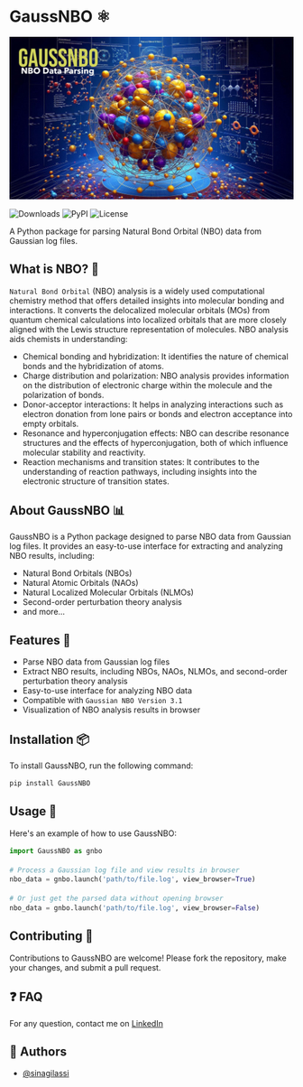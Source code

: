 # GaussNBO ⚛️

![GaussNBO](./statics/header.png)

![Downloads](https://img.shields.io/pypi/dm/GaussNBO) ![PyPI](https://img.shields.io/pypi/v/GaussNBO) ![License](https://img.shields.io/pypi/l/GaussNBO)

A Python package for parsing Natural Bond Orbital (NBO) data from Gaussian log files.

## What is NBO? 🤔

`Natural Bond Orbital` (NBO) analysis is a widely used computational chemistry method that offers detailed insights into molecular bonding and interactions. It converts the delocalized molecular orbitals (MOs) from quantum chemical calculations into localized orbitals that are more closely aligned with the Lewis structure representation of molecules. NBO analysis aids chemists in understanding:

- Chemical bonding and hybridization: It identifies the nature of chemical bonds and the hybridization of atoms.
- Charge distribution and polarization: NBO analysis provides information on the distribution of electronic charge within the molecule and the polarization of bonds.
- Donor-acceptor interactions: It helps in analyzing interactions such as electron donation from lone pairs or bonds and electron acceptance into empty orbitals.
- Resonance and hyperconjugation effects: NBO can describe resonance structures and the effects of hyperconjugation, both of which influence molecular stability and reactivity.
- Reaction mechanisms and transition states: It contributes to the understanding of reaction pathways, including insights into the electronic structure of transition states.

## About GaussNBO 📊

GaussNBO is a Python package designed to parse NBO data from Gaussian log files. It provides an easy-to-use interface for extracting and analyzing NBO results, including:

- Natural Bond Orbitals (NBOs)
- Natural Atomic Orbitals (NAOs)
- Natural Localized Molecular Orbitals (NLMOs)
- Second-order perturbation theory analysis
- and more...

## Features 🎉

- Parse NBO data from Gaussian log files
- Extract NBO results, including NBOs, NAOs, NLMOs, and second-order perturbation theory analysis
- Easy-to-use interface for analyzing NBO data
- Compatible with `Gaussian NBO Version 3.1`
- Visualization of NBO analysis results in browser

## Installation 📦

To install GaussNBO, run the following command:

```bash
pip install GaussNBO
```

## Usage 📝

Here's an example of how to use GaussNBO:

```python
import GaussNBO as gnbo

# Process a Gaussian log file and view results in browser
nbo_data = gnbo.launch('path/to/file.log', view_browser=True)

# Or just get the parsed data without opening browser
nbo_data = gnbo.launch('path/to/file.log', view_browser=False)
```

## Contributing 🤝

Contributions to GaussNBO are welcome! Please fork the repository, make your changes, and submit a pull request.


## ❓ FAQ

For any question, contact me on [LinkedIn](https://www.linkedin.com/in/sina-gilassi/)

## 👥 Authors

- [@sinagilassi](https://www.github.com/sinagilassi)